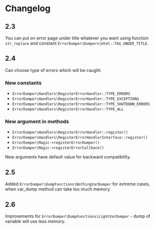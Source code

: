 # Changelog

## 2.3

You can put on error page under title whatever you want using function `str_replace` and constant `ErrorDumper\Dumpers\Html::TAG_UNDER_TITLE`.

## 2.4

Can choose type of errors which will be caught.

### New constants

* `ErrorDumper\Handlers\RegisterErrorHandler::TYPE_ERRORS`
* `ErrorDumper\Handlers\RegisterErrorHandler::TYPE_EXCEPTIONS`
* `ErrorDumper\Handlers\RegisterErrorHandler::TYPE_SHUTDOWN_ERRORS`
* `ErrorDumper\Handlers\RegisterErrorHandler::TYPE_ALL`

### New argument in methods

* `ErrorDumper\Handlers\RegisterErrorHandler::register()`
* `ErrorDumper\Handlers\RegisterErrorHandlerInterface::register()`
* `ErrorDumper\Magic->registerErrorDumper()`
* `ErrorDumper\Magic->registerErrorCallback()`

New arguments have default value for backward compatibility.

## 2.5

Added `ErrorDumper\DumpFunctions\NothingVarDumper` for extreme cases,
when var_dump method can take too much memory.

## 2.6

Improvements for `ErrorDumper\DumpFunctions\LightVarDumper` - dump of variable will use less memory.